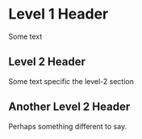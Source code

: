 <title>An HTML title tag: Is it rendered</title>

# Level 1 Header

Some text

## Level 2 Header

Some text specific the level-2 section

## Another Level 2 Header

Perhaps something different to say.
